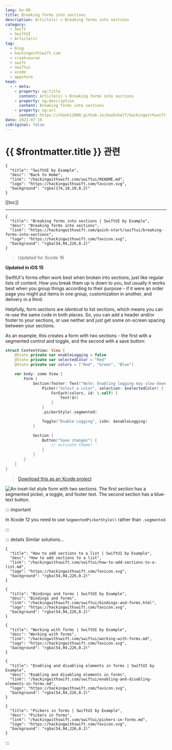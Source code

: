 ```yaml
---
lang: ko-KR
title: Breaking forms into sections
description: Article(s) > Breaking forms into sections
category:
  - Swift
  - SwiftUI
  - Article(s)
tag: 
  - blog
  - hackingwithswift.com
  - crashcourse
  - swift
  - swiftui
  - xcode
  - appstore
head:
  - - meta:
    - property: og:title
      content: Article(s) > Breaking forms into sections
    - property: og:description
      content: Breaking forms into sections
    - property: og:url
      content: https://chanhi2000.github.io/bookshelf/hackingwithswift.com/swiftui/breaking-forms-into-sections.html
date: 2021-07-19
isOriginal: false
---
```


# {{ $frontmatter.title }} 관련

```component VPCard
{
  "title": "SwiftUI by Example",
  "desc": "Back to Home",
  "link": "/hackingwithswift.com/swiftui/README.md",
  "logo": "https://hackingwithswift.com/favicon.svg",
  "background": "rgba(174,10,10,0.2)"
}
```

[[toc]]

---

```component VPCard
{
  "title": "Breaking forms into sections | SwiftUI by Example",
  "desc": "Breaking forms into sections",
  "link": "https://hackingwithswift.com/quick-start/swiftui/breaking-forms-into-sections",
  "logo": "https://hackingwithswift.com/favicon.svg",
  "background": "rgba(54,94,226,0.2)"
}
```

> Updated for Xcode 16

**Updated in iOS 15**

SwiftUI's forms often work best when broken into sections, just like regular lists of content. How you break them up is down to you, but usually it works best when you group things according to their purpose - if it were an order page you might put items in one group, customization in another, and delivery in a third.

Helpfully, form sections are *identical* to list sections, which means you can re-use the same code in both places. So, you can add a header and/or footer to your sections, or use neither and just get some on-screen spacing between your sections.

As an example, this creates a form with two sections - the first with a segmented control and toggle, and the second with a save button:

```swift
struct ContentView: View {
    @State private var enableLogging = false
    @State private var selectedColor = "Red"
    @State private var colors = ["Red", "Green", "Blue"]

    var body: some View {
        Form {
            Section(footer: Text("Note: Enabling logging may slow down the app")) {
                Picker("Select a color", selection: $selectedColor) {
                    ForEach(colors, id: \.self) {
                        Text($0)
                    }
                }
                .pickerStyle(.segmented)

                Toggle("Enable Logging", isOn: $enableLogging)
            }

            Section {
                Button("Save changes") {
                    // activate theme!
                }
            }
        }
    }
}
```

> [<VPIcon icon="fas fa-file-zipper"/>Download this as an Xcode project](https://hackingwithswift.com/files/projects/swiftui/breaking-forms-into-sections-1.zip)

![An inset-list style form with two sections. The first section has a segmented picker, a toggle, and footer text. The second section has a blue-text button.](https://hackingwithswift.com/img/books/quick-start/swiftui/breaking-forms-into-sections-1~dark@2x.png)

::: important

In Xcode 12 you need to use `SegmentedPickerStyle()` rather than `.segmented`.

:::

::: details Similar solutions…

```component VPCard
{
  "title": "How to add sections to a list | SwiftUI by Example",
  "desc": "How to add sections to a list",
  "link": "/hackingwithswift.com/swiftui/how-to-add-sections-to-a-list.md",
  "logo": "https://hackingwithswift.com/favicon.svg",
  "background": "rgba(54,94,226,0.2)"
}
```

```component VPCard
{
  "title": "Bindings and forms | SwiftUI by Example",
  "desc": "Bindings and forms",
  "link": "/hackingwithswift.com/swiftui/bindings-and-forms.html",
  "logo": "https://hackingwithswift.com/favicon.svg",
  "background": "rgba(54,94,226,0.2)"
}
```

```component VPCard
{
  "title": "Working with forms | SwiftUI by Example",
  "desc": "Working with forms",
  "link": "/hackingwithswift.com/swiftui/working-with-forms.md",
  "logo": "https://hackingwithswift.com/favicon.svg",
  "background": "rgba(54,94,226,0.2)"
}
```

```component VPCard
{
  "title": "Enabling and disabling elements in forms | SwiftUI by Example",
  "desc": "Enabling and disabling elements in forms",
  "link": "/hackingwithswift.com/swiftui/enabling-and-disabling-elements-in-forms.md",
  "logo": "https://hackingwithswift.com/favicon.svg",
  "background": "rgba(54,94,226,0.2)"
}
```

```component VPCard
{
  "title": "Pickers in forms | SwiftUI by Example",
  "desc": "Pickers in forms",
  "link": "/hackingwithswift.com/swiftui/pickers-in-forms.md",
  "logo": "https://hackingwithswift.com/favicon.svg",
  "background": "rgba(54,94,226,0.2)"
}
```

:::


